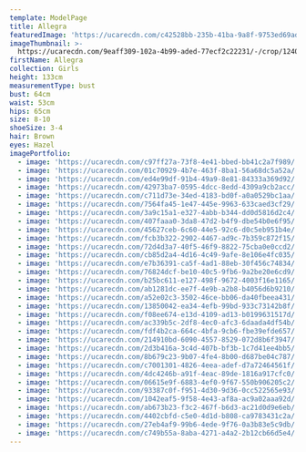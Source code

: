 ```yaml
---
template: ModelPage
title: Allegra
featuredImage: 'https://ucarecdn.com/c42528bb-235b-41ba-9a8f-9753ed69ad1f/'
imageThumbnail: >-
  https://ucarecdn.com/9eaff309-102a-4b99-aded-77ecf2c22231/-/crop/1240x1532/643,20/-/preview/
firstName: Allegra
collection: Girls
height: 133cm
measurementType: bust
bust: 64cm
waist: 53cm
hips: 65cm
size: 8-10
shoeSize: 3-4
hair: Brown
eyes: Hazel
imagePortfolio:
  - image: 'https://ucarecdn.com/c97ff27a-73f8-4e41-bbed-bb41c2a7f989/'
  - image: 'https://ucarecdn.com/01c70929-4b7e-463f-8ba1-56a68dc5a52a/'
  - image: 'https://ucarecdn.com/ed4e99df-91b4-49a9-8e81-84333a369d92/'
  - image: 'https://ucarecdn.com/42973ba7-0595-4dcc-8edd-4309a9cb2acc/'
  - image: 'https://ucarecdn.com/c711d73e-34ed-4183-bd0f-a0a0529bc1aa/'
  - image: 'https://ucarecdn.com/7564fa45-1e47-445e-9963-633caed3cf29/'
  - image: 'https://ucarecdn.com/3a9c15a1-e327-4abb-b344-dd0d5816d2c4/'
  - image: 'https://ucarecdn.com/407faaa0-3da8-47d2-b4f9-dbe54b0e6f95/'
  - image: 'https://ucarecdn.com/45627ceb-6c60-44e5-92c6-d0c5eb951b4e/'
  - image: 'https://ucarecdn.com/fcb3b322-2902-4467-ad9c-7b359c872f15/'
  - image: 'https://ucarecdn.com/72d4d3a7-40f5-46f9-8822-75cba0e0ccd2/'
  - image: 'https://ucarecdn.com/cb85d2a4-4d16-4c49-9afe-8e106e4fc035/'
  - image: 'https://ucarecdn.com/e7b36391-ca5f-4ad1-88eb-30f456c74834/'
  - image: 'https://ucarecdn.com/76824dcf-be10-40c5-9fb6-9a2be20e6cd9/'
  - image: 'https://ucarecdn.com/b25bc611-e127-498f-9672-4003f16e1165/'
  - image: 'https://ucarecdn.com/ab1281dc-ee7f-4e9b-a2b8-b4056d6b9210/'
  - image: 'https://ucarecdn.com/a52e02c3-3502-46ce-bb06-da40fbeea431/'
  - image: 'https://ucarecdn.com/13850042-ea34-4efb-99bd-933c73142b8f/'
  - image: 'https://ucarecdn.com/f08ee674-e13d-4109-ad13-b0199631517d/'
  - image: 'https://ucarecdn.com/ac339b5c-2df8-4ec0-afc3-6daada4df54b/'
  - image: 'https://ucarecdn.com/fdf4b2ca-664c-4bfa-9cb6-fbe39efde657/'
  - image: 'https://ucarecdn.com/214910bd-6090-4557-8529-072d8b6f3947/'
  - image: 'https://ucarecdn.com/2d3b416a-3c4d-407b-bf3b-1c7d41ee4bb5/'
  - image: 'https://ucarecdn.com/8b679c23-9b07-4fe4-8b00-d687be04c787/'
  - image: 'https://ucarecdn.com/c7001301-4826-4eea-adef-d7a72464561f/'
  - image: 'https://ucarecdn.com/4dc4246b-a91f-4eac-89de-1816a917cfc0/'
  - image: 'https://ucarecdn.com/06615e9f-6883-4ef0-9f67-550b906205c2/'
  - image: 'https://ucarecdn.com/93387c0f-f951-4d30-9d36-0cc522565e93/'
  - image: 'https://ucarecdn.com/1042eaf5-9f58-4e43-af8a-ac9a02aaa92d/'
  - image: 'https://ucarecdn.com/ab673b23-f3c2-467f-b6d3-ac21d0d9e6eb/'
  - image: 'https://ucarecdn.com/4402cbfd-c5e0-4d1d-b808-ca9783431c2a/'
  - image: 'https://ucarecdn.com/27eb4af9-99b6-4ede-9f76-0a3b83e5c9db/'
  - image: 'https://ucarecdn.com/c749b55a-8aba-4271-a4a2-2b12cb66d5e4/'
---
```


